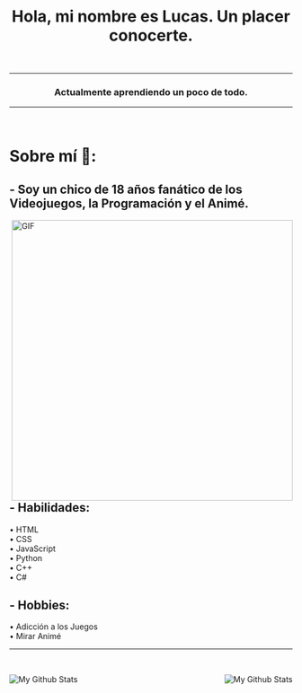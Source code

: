 <h1 align="center">Hola, mi nombre es Lucas. Un placer conocerte.</h1>
<br>
<hr>
<h3 align="center">Actualmente aprendiendo un poco de todo.</h3>
<hr>
<br>


# Sobre mí 💬:

## - Soy un chico de 18 años fanático de los Videojuegos, la Programación y el Animé.

<img hight="400" width="500" alt="GIF" align="right" src="https://github.com/Xx-Ashutosh-xX/Xx-Ashutosh-xX/blob/master/assets/1936.gif">

## - Habilidades:
•  HTML <br>
•  CSS <br>
•  JavaScript <br>
•  Python <br>
•  C++ <br>
•  C# <br>

## - Hobbies: 
•  Adicción a los Juegos <br>
•  Mirar Animé
<hr></hr> 
<br>
<p >
<img align="right" src="https://github-readme-stats.vercel.app/api?username=lucas&hide=contribs,prs&theme=buefy&show_icons=true" alt="My Github Stats">
<img align="left" src="https://github-readme-stats.vercel.app/api/top-langs/?username=lucas&layout=compact&theme=buefy" alt="My Github Stats">
</p>
<br>

